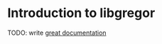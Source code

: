 # Introduction to libgregor

TODO: write [great documentation](http://jacobian.org/writing/what-to-write/)
